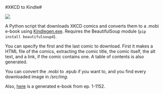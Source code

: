 #XKCD to Kindle#

![](https://dl.dropbox.com/u/2640488/cover.jpg)

A Python script that  downloads XKCD comics and converts them to a .mobi e-book using [Kindlegen.exe](http://www.amazon.com/gp/feature.html?ie=UTF8&docId=1000765211). Requires the BeautifulSoup module (`pip install beautifulsoup4`).

You can specify the first and the last comic to download. First it makes a HTML file of the comics, extracting the comic title, the comic itself, the alt text, and a link, if the comic contains one. A table of contents is also generated.

You can convert the .mobi to .epub if you want to, and you find every downloaded image in */src/img*.

Also, [here](https://dl.dropbox.com/u/2640488/XKCD-1-1152.mobi) is a generated e-book from ep. 1-1152.

